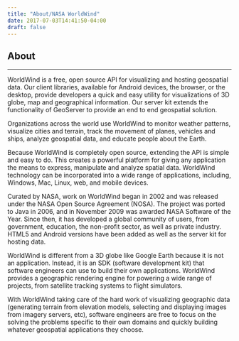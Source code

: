 ```yaml
---
title: "About/NASA WorldWind"
date: 2017-07-03T14:41:50-04:00
draft: false
---
```


## About

---

WorldWind is a free, open source API for visualizing and hosting geospatial data. Our client libraries, available for
Android devices, the browser, or the desktop, provide developers a quick and easy utility for visualizations of 3D
globe, map and geographical information. Our server kit extends the functionality of GeoServer to provide an end to end
geospatial solution.

Organizations across the world use WorldWind to monitor weather patterns, visualize cities and terrain, track the
movement of planes, vehicles and ships, analyze geospatial data, and educate people about the Earth.

Because WorldWind is completely open source, extending the API is simple and easy to do. This creates a powerful
platform for giving any application the means to express, manipulate and analyze spatial data.  WorldWind technology
can be incorporated into a wide range of applications, including, Windows, Mac, Linux, web, and mobile devices.

Curated by NASA, work on WorldWind began in 2002 and was released under the NASA Open Source Agreement (NOSA).  The
project was ported to Java in 2006, and in November 2009 was awarded NASA Software of the Year.  Since then, it has
developed a global community of users, from government, education, the non-profit sector, as well as private industry.
HTML5 and Android versions have been added as well as the server kit for hosting data.

WorldWind is different from a 3D globe like Google Earth because it is not an application.  Instead, it is an SDK
(software development kit) that software engineers can use to build their own applications.  WorldWind provides a
geographic rendering engine for powering a wide range of projects, from satellite tracking systems to flight simulators.

With WorldWind taking care of the hard work of visualizing geographic data (generating terrain from elevation models,
selecting and displaying images from imagery servers, etc), software engineers are free to focus on the solving the
problems specific to their own domains and quickly building whatever geospatial applications they choose.

<br></br>
